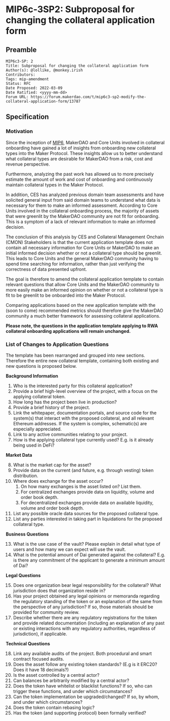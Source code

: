# MIP6c-3SP2: Subproposal for changing the collateral application form

## Preamble

```
MIP6c3-SP: 2
Title: Subproposal for changing the collateral application form
Author(s): @lollike, @monkey.irish
Contributors:
Tags: mip-amendment
Status: RFC
Date Proposed: 2022-03-09
Date Ratified: <yyyy-mm-dd>
Forum URL: https://forum.makerdao.com/t/mip6c3-sp2-modify-the-collateral-application-form/13787
```

## Specification


### Motivation

Since the inception of [MIP6](https://mips.makerdao.com/mips/details/MIP6), MakerDAO and Core Units involved in collateral onboarding have gained a lot of insights from onboarding new collateral types into the Maker Protocol. These insights allow us to better understand what collateral types are desirable for MakerDAO from a risk, cost and revenue perspective.

Furthermore, analyzing the past work has allowed us to more precisely estimate the amount of work and cost of onboarding and continuously maintain collateral types in the Maker Protocol.

In addition, CES has analyzed previous domain team assessments and have solicited general input from said domain teams to understand what data is necessary for them to make an informed assessment. According to Core Units involved in the collateral onboarding process, the majority of assets that were greenlit by the MakerDAO community are not fit for onboarding. This is a symptom of a lack of relevant information to make an informed decision.

The conclusion of this analysis by CES and Collateral Management Onchain (CMON) Stakeholders is that the current application template does not contain all necessary information for Core Units or MakerDAO to make an initial informed decision whether or not a collateral type should be greenlit. This leads to Core Units and the general MakerDAO community having to spend time searching for information, rather than just verifying the correctness of data presented upfront.

The goal is therefore to amend the collateral application template to contain relevant questions that allow Core Units and the MakerDAO community to more easily make an informed opinion on whether or not a collateral type is fit to be greenlit to be onboarded into the Maker Protocol.

Comparing applications based on the new application template with the (soon to come) recommended metrics should therefore give the MakerDAO community a much better framework for assessing collateral applications.

**Please note, the questions in the application template applying to RWA collateral onboarding applications will remain unchanged.**

### List of Changes to Application Questions

The template has been rearranged and grouped into new sections. Therefore the entire new collateral template, containing both existing and new questions is proposed below.

**Background Information**

1. Who is the interested party for this collateral application?
2. Provide a brief high-level overview of the project, with a focus on the applying collateral token.
3. How long has the project been live in production?
4. Provide a brief history of the project.
5. Link the whitepaper, documentation portals, and source code for the system(s) that interact with the proposed collateral, and all relevant Ethereum addresses. If the system is complex, schematic(s) are especially appreciated.
6. Link to any active communities relating to your project.
7. How is the applying collateral type currently used? E.g. is it already being used in DeFi?

**Market Data**

8. What is the market cap for the asset?
9. Provide data on the current (and future, e.g. through vesting) token distribution.
10. Where does exchange for the asset occur?
    1. On how many exchanges is the asset listed on? List them.
    2. For centralized exchanges provide data on liquidity, volume and order book depth.
    3. For decentralized exchanges provide data on available liquidity, volume and order book depth.
11. List any possible oracle data sources for the proposed collateral type.
12. List any parties interested in taking part in liquidations for the proposed collateral type.

**Business Questions**

13. What is the use case of the vault? Please explain in detail what type of users and how many we can expect will use the vault.
14. What is the potential amount of Dai generated against the collateral? E.g. is there any commitment of the applicant to generate a minimum amount of Dai?

**Legal Questions**

15. Does one organization bear legal responsibility for the collateral? What jurisdiction does that organization reside in?
16. Has your project obtained any legal opinions or memoranda regarding the regulatory standing of the token or an explanation of the same from the perspective of any jurisdiction? If so, those materials should be provided for community review.
17. Describe whether there are any regulatory registrations for the token and provide related documentation (including an explanation of any past or existing interactions with any regulatory authorities, regardless of jurisdiction), if applicable.

**Technical Questions**

18. Link any available audits of the project. Both procedural and smart contract focused audits.
19. Does the asset follow any existing token standards? (E.g is it ERC20? Does it have 18 decimals?)
20. Is the asset controlled by a central actor?
21. Can balances be arbitrarily modified by a central actor?
22. Does the token have whitelist or blacklist functions? If so, who can trigger these functions, and under which circumstances?
23. Can the token implementation be upgraded/changed? If so, by whom, and under which circumstances?
24. Does the token contain rebasing logic?
25. Has the token (and supporting protocol) been formally verified?
